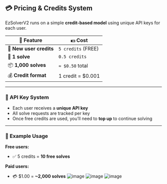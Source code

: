 ## 💳 Pricing & Credits System

EzSolverV2 runs on a simple **credit-based model** using unique API keys for each user.

| 🧪 Feature               | 💵 Cost                    |
|-------------------------|----------------------------|
| 🎁 **New user credits** | `5 credits` (FREE)         |
| 🔐 **1 solve**           | `0.5 credits`              |
| 📦 **1,000 solves**      | `≈ $0.50` total            |
| 💰 **Credit format**     | 1 credit = $0.001          |

---

### 🔑 API Key System

- Each user receives a **unique API key**
- All solve requests are tracked per key
- Once free credits are used, you’ll need to **top up** to continue solving

---

### 🔄 Example Usage

**Free users:**
- ✅ 5 credits = **10 free solves**

**Paid users:**
- 💳 $1.00 = **~2,000 solves**
![image](https://github.com/user-attachments/assets/850648f3-89ae-4430-abd3-23bea6f988f2)
![image](https://github.com/user-attachments/assets/300f6c8e-8532-41d2-93a3-2abff3f61247)
![image](https://github.com/user-attachments/assets/06995376-aa85-46e0-86bc-2cf14e3a3609)
